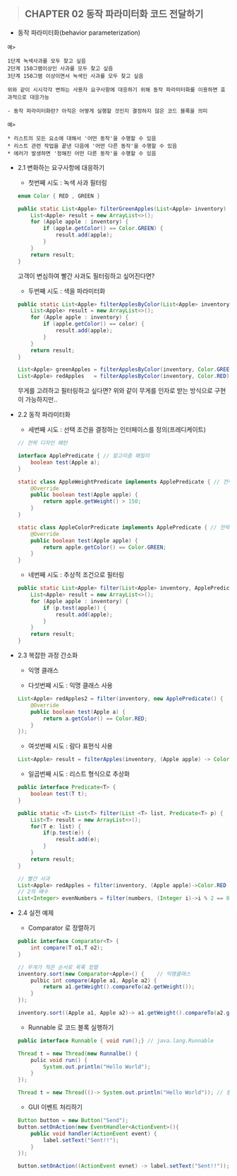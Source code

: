 > ## CHAPTER 02 동작 파라미터화 코드 전달하기

* 동작 파라미터화(behavior parameterization)

```
예> 

1단계 녹색사과를 모두 찾고 싶음
2단계 150그램이상인 사과를 모두 찾고 싶음
3단계 150그램 이상이면서 녹색인 사과를 모두 찾고 싶음

위와 같이 시시각각 변하는 사용자 요구사항에 대응하기 위해 동작 파라미터화를 이용하면 효과적으로 대응가능

- 동작 파라미터화란? 아직은 어떻게 실행할 것인지 결정하지 않은 코드 블록을 의미

예>

* 리스트의 모든 요소에 대해서 '어떤 동작'을 수행할 수 있음
* 리스트 관련 작업을 끝낸 다음에 '어떤 다른 동작'을 수행할 수 있음
* 에러가 발생하면 '정해진 어떤 다른 동작'을 수행할 수 있음
```

* 2.1 변화하는 요구사항에 대응하기

    * 첫번째 시도 : 녹색 사과 필터링
    ```java
    enum Color { RED , GREEN }

    public static List<Apple> filterGreenApples(List<Apple> inventory) {
        List<Apple> result = new ArrayList<>();
        for (Apple apple : inventory) { 
            if (apple.getColor() == Color.GREEN) {
                result.add(apple);
            }
        }
        return result;
    }
    ```

    고객이 변심하여 빨간 사과도 필터링하고 싶어진다면?

    * 두번째 시도 : 색을 파라미터화
    ```java
    public static List<Apple> filterApplesByColor(List<Apple> inventory, Color color) {
        List<Apple> result = new ArrayList<>();
        for (Apple apple : inventory) {
            if (apple.getColor() == color) {
                result.add(apple);
            }
        }
        return result;
    }

    List<Apple> greenApples = filterApplesByColor(inventory, Color.GREEN);
    List<Apple> redApples   = filterApplesByColor(inventory, Color.RED);
    ```

    무게를 고려하고 필터링하고 싶다면? 위와 같이 무게를 인자로 받는 방식으로 구현이 가능하지만..

* 2.2 동작 파라미터화
    * 세번째 시도 : 선택 조건을 결정하는 인터페이스를 정의(프레디케이트)

        
    ```java
    // 전략 디자인 패턴

    interface ApplePredicate { // 알고리즘 패밀리
        boolean test(Apple a);
    }

    static class AppleWeightPredicate implements ApplePredicate { // 전략
        @Override
        public boolean test(Apple apple) {
            return apple.getWeight() > 150;
        }
    }

    static class AppleColorPredicate implements ApplePredicate { // 전략
        @Override
        public boolean test(Apple apple) {
            return apple.getColor() == Color.GREEN;
        }
    }
    ```

    * 네번째 시도 : 추상적 조건으로 필터링

    ```java
    public static List<Apple> filter(List<Apple> inventory, ApplePredicate p) {
        List<Apple> result = new ArrayList<>();
        for (Apple apple : inventory) {
            if (p.test(apple)) {
                result.add(apple);
            }
        }
        return result;
    }
    ```

* 2.3 복잡한 과정 간소화

    * 익명 클래스

    * 다섯번째 시도 : 익명 클래스 사용

    ```java
    List<Apple> redApples2 = filter(inventory, new ApplePredicate() {
        @Override
        public boolean test(Apple a) {
            return a.getColor() == Color.RED;
        }
    });
    ```

    * 여섯번째 시도 : 람다 표현식 사용
    ```java
    List<Apple> result = filterApples(inventory, (Apple apple) -> Color.RED == apple.getColor());
    ```

    * 일곱번째 시도 : 리스트 형식으로 추상화
    ```java
    public interface Predicate<T> {
        boolean test(T t);
    }

    public static <T> List<T> filter(List <T> list, Predicate<T> p) {
        List<T> result = new ArrayList<>();
        for(T e: list) {
            if(p.test(e)) {
                result.add(e);
            }
        }
        return result;
    }

    // 빨간 사과
    List<Apple> redApples = filter(inventory, (Apple apple)->Color.RED == apple.getColor());
    // 2의 배수
    List<Integer> evenNumbers = filter(numbers, (Integer i)->i % 2 == 0);
    ```

* 2.4 실전 예제

    * Comparator 로 정렬하기
    ```java
    public interface Comparator<T> {
        int compare(T o1,T o2);
    }

    // 무게가 적은 순서로 목록 정렬
    inventory.sort(new Comparator<Apple>() {    // 익명클래스
        pulbic int compare(Apple a1, Apple a2) {
            return a1.getWeight().compareTo(a2.getWeight());
        }
    });

    inventory.sort((Apple a1, Apple a2)-> a1.getWeight().compareTo(a2.getWeight())); // 람다형식
    ```

    * Runnable 로 코드 블록 실행하기
    ```java
    public interface Runnable { void run();} // java.lang.Runnable

    Thread t = new Thread(new Runnalbe() {
        pulic void run() {
            System.out.println("Hello World");
        }
    });

    Thread t = new Thread(()-> System.out.println("Hello World")); // 람다형식
    ```

    * GUI 이벤트 처리하기
    ```java
    Button button = new Button("Send");
    button.setOnAction(new EventHandler<ActionEvent>(){
        public void handler(ActionEvent event) {
            label.setText("Sent!!");
        }
    });

    button.setOnAction((ActionEvent evnet) -> label.setText("Sent!!")); // 람다 표현식
    ```